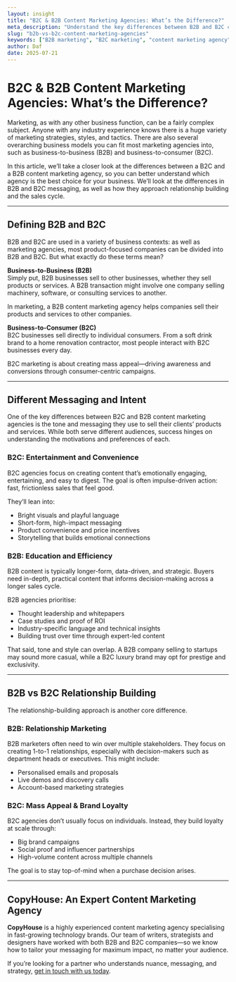 ```yaml
---
layout: insight
title: "B2C & B2B Content Marketing Agencies: What’s the Difference?"
meta_description: "Understand the key differences between B2B and B2C content marketing agencies—from messaging and tone to relationship-building and buyer intent."
slug: "b2b-vs-b2c-content-marketing-agencies"
keywords: ["B2B marketing", "B2C marketing", "content marketing agency", "copywriting", "marketing strategy"]
author: Daf
date: 2025-07-21
---
```


# B2C & B2B Content Marketing Agencies: What’s the Difference?

Marketing, as with any other business function, can be a fairly complex subject. Anyone with any industry experience knows there is a huge variety of marketing strategies, styles, and tactics. There are also several overarching business models you can fit most marketing agencies into, such as business-to-business (B2B) and business-to-consumer (B2C).

In this article, we’ll take a closer look at the differences between a B2C and a B2B content marketing agency, so you can better understand which agency is the best choice for your business. We’ll look at the differences in B2B and B2C messaging, as well as how they approach relationship building and the sales cycle.

---

## Defining B2B and B2C

B2B and B2C are used in a variety of business contexts: as well as marketing agencies, most product-focused companies can be divided into B2B and B2C. But what exactly do these terms mean?

**Business-to-Business (B2B)**  
Simply put, B2B businesses sell to other businesses, whether they sell products or services. A B2B transaction might involve one company selling machinery, software, or consulting services to another.

In marketing, a B2B content marketing agency helps companies sell their products and services to other companies.

**Business-to-Consumer (B2C)**  
B2C businesses sell directly to individual consumers. From a soft drink brand to a home renovation contractor, most people interact with B2C businesses every day.

B2C marketing is about creating mass appeal—driving awareness and conversions through consumer-centric campaigns.

---

## Different Messaging and Intent

One of the key differences between B2C and B2B content marketing agencies is the tone and messaging they use to sell their clients’ products and services. While both serve different audiences, success hinges on understanding the motivations and preferences of each.

### B2C: Entertainment and Convenience

B2C agencies focus on creating content that’s emotionally engaging, entertaining, and easy to digest. The goal is often impulse-driven action: fast, frictionless sales that feel good.

They’ll lean into:

- Bright visuals and playful language
- Short-form, high-impact messaging
- Product convenience and price incentives
- Storytelling that builds emotional connections

### B2B: Education and Efficiency

B2B content is typically longer-form, data-driven, and strategic. Buyers need in-depth, practical content that informs decision-making across a longer sales cycle.

B2B agencies prioritise:

- Thought leadership and whitepapers
- Case studies and proof of ROI
- Industry-specific language and technical insights
- Building trust over time through expert-led content

That said, tone and style can overlap. A B2B company selling to startups may sound more casual, while a B2C luxury brand may opt for prestige and exclusivity.

---

## B2B vs B2C Relationship Building

The relationship-building approach is another core difference.

### B2B: Relationship Marketing

B2B marketers often need to win over multiple stakeholders. They focus on creating 1-to-1 relationships, especially with decision-makers such as department heads or executives. This might include:

- Personalised emails and proposals
- Live demos and discovery calls
- Account-based marketing strategies

### B2C: Mass Appeal & Brand Loyalty

B2C agencies don’t usually focus on individuals. Instead, they build loyalty at scale through:

- Big brand campaigns
- Social proof and influencer partnerships
- High-volume content across multiple channels

The goal is to stay top-of-mind when a purchase decision arises.

---

## CopyHouse: An Expert Content Marketing Agency

**CopyHouse** is a highly experienced content marketing agency specialising in fast-growing technology brands. Our team of writers, strategists and designers have worked with both B2B and B2C companies—so we know how to tailor your messaging for maximum impact, no matter your audience.

If you’re looking for a partner who understands nuance, messaging, and strategy, [get in touch with us today](https://www.copyhouse.io/contact).
